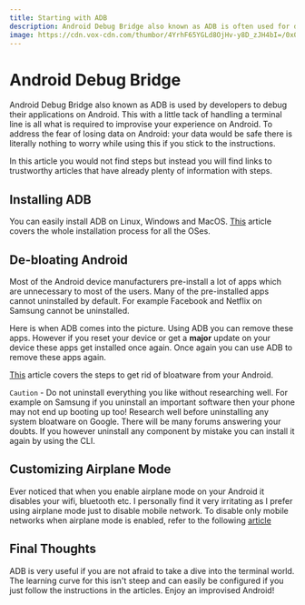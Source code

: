 ```yaml
---
title: Starting with ADB
description: Android Debug Bridge also known as ADB is often used for debugging applications on Android. In this article we will glance at methods to de-bloat and modify your Android without rooting your phone or voiding it of it's warranty.
image: https://cdn.vox-cdn.com/thumbor/4YrhF65YGLd8OjHv-y8D_zJH4bI=/0x0:2040x1560/1400x933/filters:focal(857x617:1183x943):no_upscale()/cdn.vox-cdn.com/uploads/chorus_image/image/65088839/Android_logo_stacked__RGB_.5.jpg
---
```

# Android Debug Bridge
Android Debug Bridge also known as ADB is used by developers to debug their applications on Android. This with a little tack of handling a terminal line is all what is required to improvise your experience on Android. To address the fear of losing data on Android: your data would be safe there is literally nothing to worry while using this if you stick to the instructions.

In this article you would not find steps but instead you will find links to trustworthy articles that have already plenty of information with steps.

## Installing ADB
You can easily install ADB on Linux, Windows and MacOS. [This](https://www.xda-developers.com/install-adb-windows-macos-linux/#adbsetupmacos) article covers the whole installation process for all the OSes.

## De-bloating Android
Most of the Android device manufacturers pre-install a lot of apps which are unnecessary to most of the users. Many of the pre-installed apps cannot uninstalled by default. For example Facebook and Netflix on Samsung cannot be uninstalled.

Here is when ADB comes into the picture. Using ADB you can remove these apps. However if you reset your device or get a **major** update on your device these apps get installed once again. Once again you can use ADB to remove these apps again.

[This](https://www.xda-developers.com/disable-system-app-bloatware-android/) article covers the steps to get rid of bloatware from your Android.

`Caution` - Do not uninstall everything you like without researching well. For example on Samsung if you uninstall an important software then your phone may not end up booting up too! Research well before uninstalling any system bloatware on Google. There will be many forums answering your doubts. If you however uninstall any component by mistake you can install it again by using the CLI.

## Customizing Airplane Mode
Ever noticed that when you enable airplane mode on your Android it disables your wifi, bluetooth etc. I personally find it very irritating as I prefer using airplane mode just to disable mobile network. To disable only mobile networks when airplane mode is enabled, refer to the following [article](https://www.xda-developers.com/customize-radios-airplane-mode-android/)

## Final Thoughts
ADB is very useful if you are not afraid to take a dive into the terminal world. The learning curve for this isn't steep and can easily be configured if you just follow the instructions in the articles. Enjoy an improvised Android!

